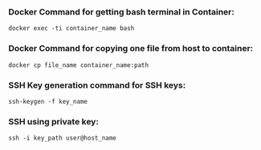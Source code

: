 ### Docker Command for getting bash terminal in Container:
```
docker exec -ti container_name bash
```
### Docker Command for copying one file from host to container:
```
docker cp file_name container_name:path
```
### SSH Key generation command for SSH keys:
```
ssh-keygen -f key_name
```
### SSH using private key:
```
ssh -i key_path user@host_name
```
